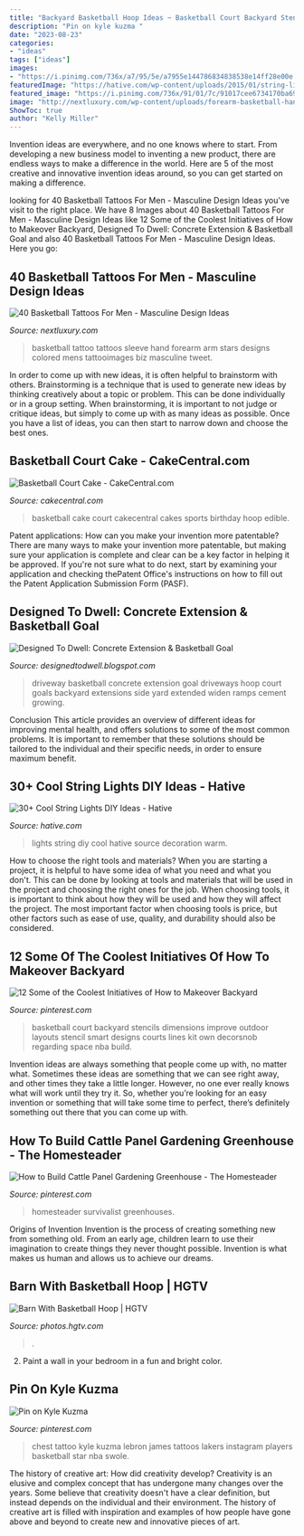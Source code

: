 ```yaml
---
title: "Backyard Basketball Hoop Ideas ~ Basketball Court Backyard Stencils Dimensions Improve Outdoor Layouts Stencil Smart Designs Courts Lines Kit Own Decorsnob Regarding Space Nba Build"
description: "Pin on kyle kuzma ️"
date: "2023-08-23"
categories:
- "ideas"
tags: ["ideas"]
images:
- "https://i.pinimg.com/736x/a7/95/5e/a7955e144786834838538e14ff28e00e.jpg"
featuredImage: "https://hative.com/wp-content/uploads/2015/01/string-lights-diy-ideas/2-string-lights-diy-ideas.jpg"
featured_image: "https://i.pinimg.com/736x/91/01/7c/91017cee6734170ba690a0b9801ac159.jpg"
image: "http://nextluxury.com/wp-content/uploads/forearm-basketball-hand-tattoo-on-men.jpg"
ShowToc: true
author: "Kelly Miller"
---
```



Invention ideas are everywhere, and no one knows where to start. From developing a new business model to inventing a new product, there are endless ways to make a difference in the world. Here are 5 of the most creative and innovative invention ideas around, so you can get started on making a difference.

	

		
looking for 40 Basketball Tattoos For Men - Masculine Design Ideas you've visit to the right place. We have 8 Images about 40 Basketball Tattoos For Men - Masculine Design Ideas like 12 Some of the Coolest Initiatives of How to Makeover Backyard, Designed To Dwell: Concrete Extension &amp; Basketball Goal and also 40 Basketball Tattoos For Men - Masculine Design Ideas. Here you go:
		
    
## 40 Basketball Tattoos For Men - Masculine Design Ideas

<img loading=lazy src="http://nextluxury.com/wp-content/uploads/forearm-basketball-hand-tattoo-on-men.jpg" onerror="this.onerror=null;this.src='https://tse2.mm.bing.net/th?id=OIP.y7Pk7SJR38Bu-YTnR8M30wAAAA&amp;pid=15.1';" alt="40 Basketball Tattoos For Men - Masculine Design Ideas">

_Source: nextluxury.com_

>basketball tattoo tattoos sleeve hand forearm arm stars designs colored mens tattooimages biz masculine tweet. 

	

In order to come up with new ideas, it is often helpful to brainstorm with others. Brainstorming is a technique that is used to generate new ideas by thinking creatively about a topic or problem. This can be done individually or in a group setting. When brainstorming, it is important to not judge or critique ideas, but simply to come up with as many ideas as possible. Once you have a list of ideas, you can then start to narrow down and choose the best ones.

    
## Basketball Court Cake - CakeCentral.com

<img loading=lazy src="https://cdn001.cakecentral.com/gallery/2015/03/900_752234H9xs_basketball-court-cake.jpg" onerror="this.onerror=null;this.src='https://tse3.mm.bing.net/th?id=OIP.ZfWeFNKbjMSN3gVLYAOzCQHaF5&amp;pid=15.1';" alt="Basketball Court Cake - CakeCentral.com">

_Source: cakecentral.com_

>basketball cake court cakecentral cakes sports birthday hoop edible. 

	

Patent applications: How can you make your invention more patentable?
There are many ways to make your invention more patentable, but making sure your application is complete and clear can be a key factor in helping it be approved. If you're not sure what to do next, start by examining your application and checking thePatent Office's instructions on how to fill out the Patent Application Submission Form (PASF).

    
## Designed To Dwell: Concrete Extension &amp; Basketball Goal

<img loading=lazy src="http://3.bp.blogspot.com/-LKFhR6OCzF8/Tm-jYvX29sI/AAAAAAAAAPI/uGAQ0ovDBQQ/s1600/IMG_3411.JPG" onerror="this.onerror=null;this.src='https://tse2.mm.bing.net/th?id=OIP.x5eYm-mZrciw3WzZPeDypQHaJ4&amp;pid=15.1';" alt="Designed To Dwell: Concrete Extension &amp; Basketball Goal">

_Source: designedtodwell.blogspot.com_

>driveway basketball concrete extension goal driveways hoop court goals backyard extensions side yard extended widen ramps cement growing. 

	

Conclusion
This article provides an overview of different ideas for improving mental health, and offers solutions to some of the most common problems. It is important to remember that these solutions should be tailored to the individual and their specific needs, in order to ensure maximum benefit.

    
## 30+ Cool String Lights DIY Ideas - Hative

<img loading=lazy src="https://hative.com/wp-content/uploads/2015/01/string-lights-diy-ideas/2-string-lights-diy-ideas.jpg" onerror="this.onerror=null;this.src='https://tse1.mm.bing.net/th?id=OIP.xaRWa9I8TipKl215vuAakgHaJ4&amp;pid=15.1';" alt="30+ Cool String Lights DIY Ideas - Hative">

_Source: hative.com_

>lights string diy cool hative source decoration warm. 

	

How to choose the right tools and materials?
When you are starting a project, it is helpful to have some idea of what you need and what you don't. This can be done by looking at tools and materials that will be used in the project and choosing the right ones for the job. When choosing tools, it is important to think about how they will be used and how they will affect the project. The most important factor when choosing tools is price, but other factors such as ease of use, quality, and durability should also be considered.

    
## 12 Some Of The Coolest Initiatives Of How To Makeover Backyard

<img loading=lazy src="https://i.pinimg.com/736x/a7/95/5e/a7955e144786834838538e14ff28e00e.jpg" onerror="this.onerror=null;this.src='https://tse1.mm.bing.net/th?id=OIP.njrS60Bcl3UCpUY2t89iowHaNK&amp;pid=15.1';" alt="12 Some of the Coolest Initiatives of How to Makeover Backyard">

_Source: pinterest.com_

>basketball court backyard stencils dimensions improve outdoor layouts stencil smart designs courts lines kit own decorsnob regarding space nba build. 

	

Invention ideas are always something that people come up with, no matter what. Sometimes these ideas are something that we can see right away, and other times they take a little longer. However, no one ever really knows what will work until they try it. So, whether you’re looking for an easy invention or something that will take some time to perfect, there’s definitely something out there that you can come up with.

    
## How To Build Cattle Panel Gardening Greenhouse - The Homesteader

<img loading=lazy src="https://i.pinimg.com/736x/91/01/7c/91017cee6734170ba690a0b9801ac159.jpg" onerror="this.onerror=null;this.src='https://tse2.mm.bing.net/th?id=OIP.g0wFolooTeV8pXYdaDWCrAHaDn&amp;pid=15.1';" alt="How to Build Cattle Panel Gardening Greenhouse - The Homesteader">

_Source: pinterest.com_

>homesteader survivalist greenhouses. 

	

Origins of Invention
Invention is the process of creating something new from something old. From an early age, children learn to use their imagination to create things they never thought possible. Invention is what makes us human and allows us to achieve our dreams.

    
## Barn With Basketball Hoop | HGTV

<img loading=lazy src="https://hgtvhome.sndimg.com/content/dam/images/hgtv/fullset/2020/4/6/0/HUHH2020-Countryside_Hamilton-MT-4.JPG.rend.hgtvcom.616.411.suffix/1586186291205.jpeg" onerror="this.onerror=null;this.src='https://tse4.mm.bing.net/th?id=OIP.-yl_2Z1gNHoRCeT98VTcZQHaE8&amp;pid=15.1';" alt="Barn With Basketball Hoop | HGTV">

_Source: photos.hgtv.com_

>. 

	

2. Paint a wall in your bedroom in a fun and bright color.

    
## Pin On Kyle Kuzma ️

<img loading=lazy src="https://i.pinimg.com/736x/80/5c/2a/805c2a0fb12e90e611ca743b8b7d655c.jpg" onerror="this.onerror=null;this.src='https://tse3.mm.bing.net/th?id=OIP.2GIRf1p72cE-cgrQXyle2AHaHa&amp;pid=15.1';" alt="Pin on Kyle Kuzma ️">

_Source: pinterest.com_

>chest tattoo kyle kuzma lebron james tattoos lakers instagram players basketball star nba swole. 

	

The history of creative art: How did creativity develop?
Creativity is an elusive and complex concept that has undergone many changes over the years. Some believe that creativity doesn't have a clear definition, but instead depends on the individual and their environment. The history of creative art is filled with inspiration and examples of how people have gone above and beyond to create new and innovative pieces of art.

